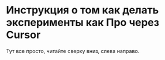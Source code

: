 # Инструкция о том как делать эксперименты как Про через Cursor

Тут все просто, читайте сверху вниз, слева направо.
